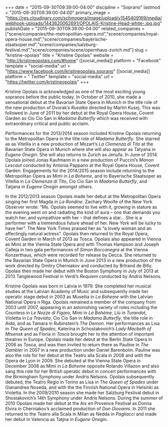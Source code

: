 +++
date = "2015-09-30T09:39:00-04:00"
discipline = "Soprano"
lastmod = "2015-09-30T09:39:00-04:00"
primary_image = "https://res.cloudinary.com/schmopera/image/upload/v1545409169/media/webhook-uploads/1443620062691/OPOLAIS-Kristine-Head-white-.jpg.jpg"
publishDate = "2015-09-30T09:39:00-04:00"
related_companies = ["scene/companies/the-metropolitan-opera.md","scene/companies/royal-opera-house.md","scene/companies/bayerische-staatsoper.md","scene/companies/salzburg-festival.md","scene/companies/scene/opernhaus-zurich.md"]
slug = "kristine-opolais"
title = "Kristine Opolais"
website = "http://kristineopolais.com/#home"
[[social_media]]
platform = "Facebook"
template = "social-media"
url = "https://www.facebook.com/kristineopolais.soprano"
[[social_media]]
platform = " Twitter"
template = "social-media"
url = "https://twitter.com/kristineopolais"
+++

Kristine Opolais is acknowledged as one of the most exciting young sopranos before the public today. In October of 2010, she made a sensational debut at the Bavarian State Opera in Munich in the title role of the new production of Dvorak’s *Rusalka* directed by Martin Kusej. This was followed in June of 2011 by her debut at the Royal Opera House, Covent Garden as Cio Cio San in *Madama Butterfly* which was received with extraordinary critical and public acclaim.

Performances for the 2013/2014 season included Kristine Opolais returning to the Metropolitan Opera in the title role of *Madama Butterfly*. She starred as as Vitellia in a new production of Mozart’s *La Clemenza di Tito* at the Bavarian State Opera in Munich where she will also appear as Tatyana in *Eugene Onegin*. She will also returns to Zurich as Jenufa. In June of 2014 Opolais joined Jonas Kaufmann in a new production of Puccini’s *Manon Lescaut* conducted by Antonia Pappano at the Royal Opera House, Covent Garden. Engagements for the 2014/2015 season include returning to the Metropolitan Opera as Mimi in *La Boheme*, and to Bayerische Staatsoper as Vitellia in *La Clemenza di Tito*, Cio Cio San in *Madama Butterfly*, and Tatjana in *Eugene Onegin* amongst others.

In the 2012/2013 season Opolais made her debut at the Metropolitan Opera singing her first Magda in *La Rondine*. Zachary Woolfe of the New York Observer wrote: “Ms. Opolais seemed to live with it, growing in stature as the evening went on and radiating the kind of aura – one that demands you watch her, and sympathize with her – that defines a star… She is a performer with a tremendous future ahead of her. New York will be lucky to have her”. The New York Times praised her as “a lovely woman and an affectingly natural actress”. Opolais then returned to the Royal Opera, Covent Garden in March of 2013 as Tosca. Opolais also appeared in Vienna as Mimi at the Vienna State Opera and with Thomas Hampson and Joseph Calleja in two gala performances of *Simon Boccanegra* at the Vienna Konzerthaus, which were recorded for release by Decca. She returned to the Bavarian State Opera in Munich in June 2013 in a new production of the work directed by Dmitry Cherniakov and conducted by Brtrand de Billy. Opolais then made her debut with the Boston Symphony in July of 2013 at 2013 Tanglewood Festival in Verdi’s *Requiem* conducted by Andris Nelsons.

Kristine Opolais was born in Latvia in 1979. She completed her musical studies at the Latvian Academy of Music and subsequently made her operatic stage debut in 2003 as Musetta in *La Boheme* with the Latvian National Opera n Riga. Opolais remained a member of the company from 2003 until 2007, appearing in an astonishing variety of roles including the Countess in *Le Nozze di Figaro*, Mimi in *La Bohème*, Liù in *Turandot*, Violetta in *La Traviata*, Cio Cio San in *Madama Butterfly*, the title role in *Aida*, and as Tamara in Rubinstein’s *The Demon*. Her performances as Lisa in *The Queen of Spades*, Katerina in Schostakovich’s *Lady Macbeth of Mtsensk* and as Floria in *Tosca* brought her to the attention of important theatres in Europe. Opolais made her debut at the Berlin State Opera in 2006 as Tosca, and was then invited to return there as Pauline in *The Gambler* in 2007 in a new production under Daniel Barenboim. Pauline was also the role for her debut at the Teatro alla Scala in 2008 and with the Opera de Lyon in 2009. She debuted at the Vienna State Opera in December 2008 as Mimi in *La Boheme* opposite Rolando Villazon and also sang this role for her British operatic debut in concert performances with the Birmingham Symphony under Andris Nelsons. Opolais subsequently debuted, the Teatro Regio in Torino as Lisa in *The Queen of Spades* under Gianandrea Noseda, and with the the Finnish National Opera in Helsinki as Violetta. In the 2009/2010 season she made her Salzburg Festival debut in Shostakovich’s 14th Symphony under Andris Nelsons. During the summer of 2010 Opolais made her debut at the Aix en Provence Festival as Donna Elvira in Cherniakov’s acclaimed production of *Don Giovanni*. In 2011 she returned to the Teatro alla Scala in Milan as Nedda in *Pagliacci* and made her debut in Valencia as Tatjna in *Eugene Onegin*.
